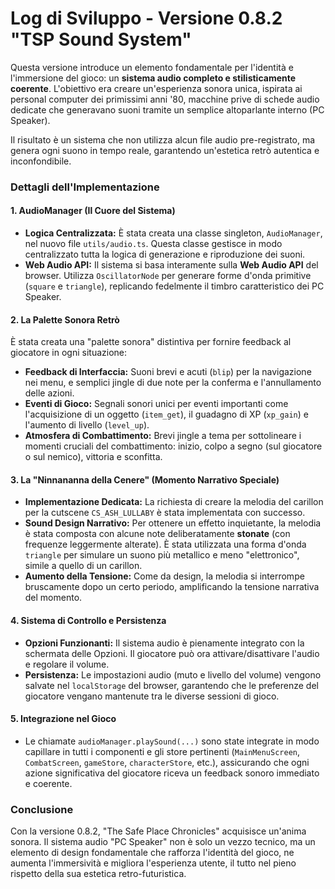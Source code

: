 # Log di Sviluppo - Versione 0.8.2 "TSP Sound System"

Questa versione introduce un elemento fondamentale per l'identità e l'immersione del gioco: un **sistema audio completo e stilisticamente coerente**. L'obiettivo era creare un'esperienza sonora unica, ispirata ai personal computer dei primissimi anni '80, macchine prive di schede audio dedicate che generavano suoni tramite un semplice altoparlante interno (PC Speaker).

Il risultato è un sistema che non utilizza alcun file audio pre-registrato, ma genera ogni suono in tempo reale, garantendo un'estetica retrò autentica e inconfondibile.

### Dettagli dell'Implementazione

#### 1. AudioManager (Il Cuore del Sistema)
- **Logica Centralizzata:** È stata creata una classe singleton, `AudioManager`, nel nuovo file `utils/audio.ts`. Questa classe gestisce in modo centralizzato tutta la logica di generazione e riproduzione dei suoni.
- **Web Audio API:** Il sistema si basa interamente sulla **Web Audio API** del browser. Utilizza `OscillatorNode` per generare forme d'onda primitive (`square` e `triangle`), replicando fedelmente il timbro caratteristico dei PC Speaker.

#### 2. La Palette Sonora Retrò
È stata creata una "palette sonora" distintiva per fornire feedback al giocatore in ogni situazione:
- **Feedback di Interfaccia:** Suoni brevi e acuti (`blip`) per la navigazione nei menu, e semplici jingle di due note per la conferma e l'annullamento delle azioni.
- **Eventi di Gioco:** Segnali sonori unici per eventi importanti come l'acquisizione di un oggetto (`item_get`), il guadagno di XP (`xp_gain`) e l'aumento di livello (`level_up`).
- **Atmosfera di Combattimento:** Brevi jingle a tema per sottolineare i momenti cruciali del combattimento: inizio, colpo a segno (sul giocatore o sul nemico), vittoria e sconfitta.

#### 3. La "Ninnananna della Cenere" (Momento Narrativo Speciale)
- **Implementazione Dedicata:** La richiesta di creare la melodia del carillon per la cutscene `CS_ASH_LULLABY` è stata implementata con successo.
- **Sound Design Narrativo:** Per ottenere un effetto inquietante, la melodia è stata composta con alcune note deliberatamente **stonate** (con frequenze leggermente alterate). È stata utilizzata una forma d'onda `triangle` per simulare un suono più metallico e meno "elettronico", simile a quello di un carillon.
- **Aumento della Tensione:** Come da design, la melodia si interrompe bruscamente dopo un certo periodo, amplificando la tensione narrativa del momento.

#### 4. Sistema di Controllo e Persistenza
- **Opzioni Funzionanti:** Il sistema audio è pienamente integrato con la schermata delle Opzioni. Il giocatore può ora attivare/disattivare l'audio e regolare il volume.
- **Persistenza:** Le impostazioni audio (muto e livello del volume) vengono salvate nel `localStorage` del browser, garantendo che le preferenze del giocatore vengano mantenute tra le diverse sessioni di gioco.

#### 5. Integrazione nel Gioco
- Le chiamate `audioManager.playSound(...)` sono state integrate in modo capillare in tutti i componenti e gli store pertinenti (`MainMenuScreen`, `CombatScreen`, `gameStore`, `characterStore`, etc.), assicurando che ogni azione significativa del giocatore riceva un feedback sonoro immediato e coerente.

### Conclusione
Con la versione 0.8.2, "The Safe Place Chronicles" acquisisce un'anima sonora. Il sistema audio "PC Speaker" non è solo un vezzo tecnico, ma un elemento di design fondamentale che rafforza l'identità del gioco, ne aumenta l'immersività e migliora l'esperienza utente, il tutto nel pieno rispetto della sua estetica retro-futuristica.